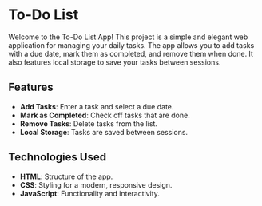 # To-Do List 

Welcome to the To-Do List App! This project is a simple and elegant web application for managing your daily tasks. 
The app allows you to add tasks with a due date, mark them as completed, and remove them when done. It also features local storage to save your tasks between sessions.

## Features

- **Add Tasks**: Enter a task and select a due date.
- **Mark as Completed**: Check off tasks that are done.
- **Remove Tasks**: Delete tasks from the list.
- **Local Storage**: Tasks are saved between sessions.

## Technologies Used

- **HTML**: Structure of the app.
- **CSS**: Styling for a modern, responsive design.
- **JavaScript**: Functionality and interactivity.
